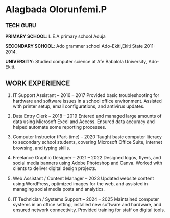 # Alagbada Olorunfemi.P
### TECH GURU


**PRIMARY SCHOOL**: L.E.A primary school Aduja

**SECONDARY SCHOOL**: Ado grammer school Ado-Ekiti,Ekiti State 2011-2014.

**UNIVERSITY**: Studied computer science at Afe Babalola University, Ado-Ekiti.

## WORK EXPERIENCE 
1. IT Support Assistant – 2016 – 2017 
Provided basic troubleshooting for hardware and software issues in a school office environment. Assisted with printer setup, email configurations, and antivirus updates.

2. Data Entry Clerk – 2018 – 2019 
Entered and managed large amounts of data using Microsoft Excel and Access. Ensured data accuracy and helped automate some reporting processes.

3. Computer Instructor (Part-time) – 2020
Taught basic computer literacy to secondary school students, covering Microsoft Office Suite, internet browsing, and typing skills.

4. Freelance Graphic Designer – 2021 – 2022 
Designed logos, flyers, and social media banners using Adobe Photoshop and Canva. Worked with clients to deliver digital design projects.

5. Web Assistant / Content Manager – 2023 
Updated website content using WordPress, optimized images for the web, and assisted in managing social media posts and analytics.

6. IT Technician / Systems Support – 2024 – 2025 
Maintained computer systems in an office setting, installed new software and hardware, and ensured network connectivity. Provided training for staff on digital tools.
